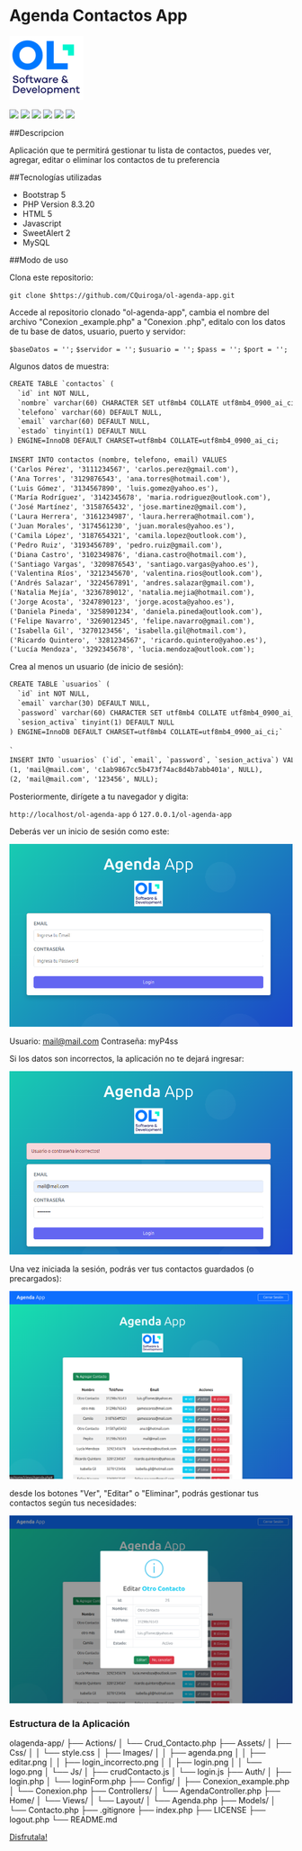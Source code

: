 
# Agenda Contactos App

![](https://github.com/CQuiroga/ol-agenda-app/blob/main/Assets/Images/logo.png?raw=true)

![](https://img.shields.io/github/stars/pandao/editor.md.svg) ![](https://img.shields.io/github/forks/pandao/editor.md.svg) ![](https://img.shields.io/github/tag/pandao/editor.md.svg) ![](https://img.shields.io/github/release/pandao/editor.md.svg) ![](https://img.shields.io/github/issues/pandao/editor.md.svg) ![](https://img.shields.io/bower/v/editor.md.svg)


##Descripcion

Aplicación que te permitirá gestionar tu lista de contactos, puedes ver, agregar, editar o eliminar los contactos de tu preferencia

##Tecnologías utilizadas

- Bootstrap 5
- PHP Version 8.3.20
- HTML 5
- Javascript
- SweetAlert 2
- MySQL

##Modo de uso

Clona este repositorio:

`git clone $https://github.com/CQuiroga/ol-agenda-app.git`

Accede al repositorio clonado "ol-agenda-app", 
cambia el nombre del archivo "Conexion _example.php" a "Conexion .php", editalo con los datos de tu base de datos, usuario, puerto y servidor:

`$baseDatos = '';`
	  `$servidor = '';`
      `$usuario = '';`
      `$pass = '';`
	  `$port = '';`

Algunos datos de muestra:
```html
CREATE TABLE `contactos` (
  `id` int NOT NULL,
  `nombre` varchar(60) CHARACTER SET utf8mb4 COLLATE utf8mb4_0900_ai_ci DEFAULT NULL,
  `telefono` varchar(60) DEFAULT NULL,
  `email` varchar(60) DEFAULT NULL,
  `estado` tinyint(1) DEFAULT NULL
) ENGINE=InnoDB DEFAULT CHARSET=utf8mb4 COLLATE=utf8mb4_0900_ai_ci;

INSERT INTO contactos (nombre, telefono, email) VALUES
('Carlos Pérez', '3111234567', 'carlos.perez@gmail.com'),
('Ana Torres', '3129876543', 'ana.torres@hotmail.com'),
('Luis Gómez', '3134567890', 'luis.gomez@yahoo.es'),
('María Rodríguez', '3142345678', 'maria.rodriguez@outlook.com'),
('José Martínez', '3158765432', 'jose.martinez@gmail.com'),
('Laura Herrera', '3161234987', 'laura.herrera@hotmail.com'),
('Juan Morales', '3174561230', 'juan.morales@yahoo.es'),
('Camila López', '3187654321', 'camila.lopez@outlook.com'),
('Pedro Ruiz', '3193456789', 'pedro.ruiz@gmail.com'),
('Diana Castro', '3102349876', 'diana.castro@hotmail.com'),
('Santiago Vargas', '3209876543', 'santiago.vargas@yahoo.es'),
('Valentina Ríos', '3212345670', 'valentina.rios@outlook.com'),
('Andrés Salazar', '3224567891', 'andres.salazar@gmail.com'),
('Natalia Mejía', '3236789012', 'natalia.mejia@hotmail.com'),
('Jorge Acosta', '3247890123', 'jorge.acosta@yahoo.es'),
('Daniela Pineda', '3258901234', 'daniela.pineda@outlook.com'),
('Felipe Navarro', '3269012345', 'felipe.navarro@gmail.com'),
('Isabella Gil', '3270123456', 'isabella.gil@hotmail.com'),
('Ricardo Quintero', '3281234567', 'ricardo.quintero@yahoo.es'),
('Lucía Mendoza', '3292345678', 'lucia.mendoza@outlook.com');
```
Crea al menos un usuario (de inicio de sesión):

```html
CREATE TABLE `usuarios` (
  `id` int NOT NULL,
  `email` varchar(30) DEFAULT NULL,
  `password` varchar(60) CHARACTER SET utf8mb4 COLLATE utf8mb4_0900_ai_ci DEFAULT NULL,
  `sesion_activa` tinyint(1) DEFAULT NULL
) ENGINE=InnoDB DEFAULT CHARSET=utf8mb4 COLLATE=utf8mb4_0900_ai_ci;`

`
INSERT INTO `usuarios` (`id`, `email`, `password`, `sesion_activa`) VALUES
(1, 'mail@mail.com', 'c1ab9867cc5b473f74ac8d4b7abb401a', NULL),
(2, 'mail@mail.com', '123456', NULL);
```

Posteriormente, dirígete a tu navegador y digita:

`http://localhost/ol-agenda-app`
ó
`127.0.0.1/ol-agenda-app`

Deberás ver un inicio de sesión como este:

![](https://github.com/CQuiroga/ol-agenda-app/blob/main/Assets/Images/login.png?raw=true)

Usuario: mail@mail.com
Contraseña: myP4ss

Si los datos son incorrectos, la aplicación no te dejará ingresar:

![](https://github.com/CQuiroga/ol-agenda-app/blob/main/Assets/Images/login_incorrecto.png?raw=true)

Una vez iniciada la sesión, podrás ver tus contactos guardados (o precargados):

![](https://github.com/CQuiroga/ol-agenda-app/blob/main/Assets/Images/agenda.png?raw=true)

desde los botones "Ver", "Editar" o "Eliminar", podrás gestionar tus contactos según tus necesidades:

![](https://github.com/CQuiroga/ol-agenda-app/blob/main/Assets/Images/editar.png?raw=true)

### Estructura de la Aplicación

olagenda-app/
├── Actions/
│   └── Crud_Contacto.php
├── Assets/
│   ├── Css/
│   │   └── style.css
│   ├── Images/
│   │   ├── agenda.png
│   │   ├── editar.png
│   │   ├── login_incorrecto.png
│   │   ├── login.png
│   │   └── logo.png
│   └── Js/
│       ├── crudContacto.js
│       └── login.js
├── Auth/
│   ├── login.php
│   └── loginForm.php
├── Config/
│   ├── Conexion_example.php
│   └── Conexion.php
├── Controllers/
│   └── AgendaController.php
├── Home/
│   └── Views/
│       └── Layout/
│           └── Agenda.php
├── Models/
│   └── Contacto.php
├── .gitignore
├── index.php
├── LICENSE
├── logout.php
└── README.md

[Disfrutala!](http://localhost/ol-agenda-app "link title")


